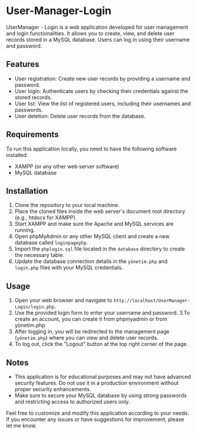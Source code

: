# User-Manager-Login

UserManager - Login is a web application developed for user management and login functionalities. It allows you to create, view, and delete user records stored in a MySQL database. Users can log in using their username and password.

## Features

- User registration: Create new user records by providing a username and password.
- User login: Authenticate users by checking their credentials against the stored records.
- User list: View the list of registered users, including their usernames and passwords.
- User deletion: Delete user records from the database.

## Requirements

To run this application locally, you need to have the following software installed:

- XAMPP (or any other web server software)
- MySQL database

## Installation

1. Clone the repository to your local machine.
2. Place the cloned files inside the web server's document root directory (e.g., htdocs for XAMPP).
3. Start XAMPP and make sure the Apache and MySQL services are running.
4. Open phpMyAdmin or any other MySQL client and create a new database called `loginpagephp`.
5. Import the `phplogin.sql` file located in the `database` directory to create the necessary table.
6. Update the database connection details in the `yönetim.php` and `login.php` files with your MySQL credentials.

## Usage

1. Open your web browser and navigate to `http://localhost/UserManager-Login/login.php`.
2. Use the provided login form to enter your username and password.
3.To create an account, you can create it from phpmyadmin or from yönetim.php
4. After logging in, you will be redirected to the management page (`yönetim.php`) where you can view and delete user records.
5. To log out, click the "Logout" button at the top right corner of the page.

## Notes

- This application is for educational purposes and may not have advanced security features. Do not use it in a production environment without proper security enhancements.
- Make sure to secure your MySQL database by using strong passwords and restricting access to authorized users only.

Feel free to customize and modify this application according to your needs. If you encounter any issues or have suggestions for improvement, please let me know.
